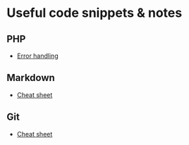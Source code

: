 # Useful code snippets & notes
## PHP
- [Error handling](ErrorHandler.php)
## Markdown
- [Cheat sheet](Markdown.md)
## Git
- [Cheat sheet](Git.md)

